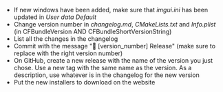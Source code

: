 - If new windows have been added, make sure that *imgui.ini* has been updated in *User data Default*
- Change version number in *changelog.md*, *CMakeLists.txt* and *Info.plist* (in CFBundleVersion AND CFBundleShortVersionString)
- List all the changes in the changelog
- Commit with the message "🔖 [version_number] Release" (make sure to replace with the right version number)
- On GitHub, create a new release with the name of the version you just chose. Use a new tag with the same name as the version. As a description, use whatever is in the changelog for the new version
- Put the new installers to download on the website